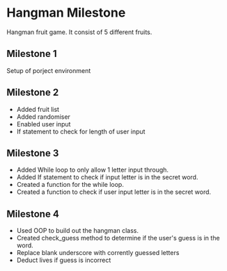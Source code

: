 # Hangman Milestone

Hangman fruit game. It consist of 5 different fruits. 

## Milestone 1 
Setup of porject environment

## Milestone 2
- Added fruit list
- Added randomiser 
- Enabled user input
- If statement to check for length of user input 

## Milestone 3
- Added While loop to only allow 1 letter input through.
- Added If statement to check if input letter is in the secret word.
- Created a function for the while loop. 
- Created a function to check if user input letter is in the secret word.

## Milestone 4
- Used OOP to build out the hangman class.
- Created check_guess method to determine if the user's guess is in the word.
- Replace blank underscore with corrently guessed letters
- Deduct lives if guess is incorrect 
